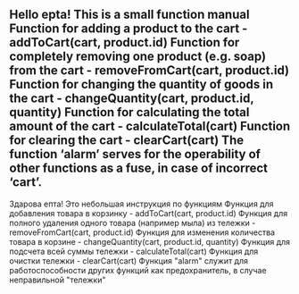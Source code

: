 Hello epta!
This is a small function manual
Function for adding a product to the cart - addToCart(cart, product.id)
Function for completely removing one product (e.g. soap) from the cart - removeFromCart(cart, product.id)
Function for changing the quantity of goods in the cart - changeQuantity(cart, product.id, quantity)
Function for calculating the total amount of the cart - calculateTotal(cart)
Function for clearing the cart - clearCart(cart)
The function ‘alarm’ serves for the operability of other functions as a fuse, in case of incorrect ‘cart’.
------------------------------------------------------------------------------------------------------------
Здарова епта!
Это небольшая инструкция по функциям
Функция для добавления товара в корзинку - addToCart(cart, product.id)
Функция для полного удаления одного товара (например мыла) из тележки - removeFromCart(cart, product.id)
Функция для изменения количества товара в корзине - changeQuantity(cart, product.id, quantity)
Функция для подсчета всей суммы тележки - calculateTotal(cart)
Функция для очистки тележки - clearCart(cart)
Функция "alarm" служит для работоспособности других функций как предохранитель, в случае неправильной "тележки"
